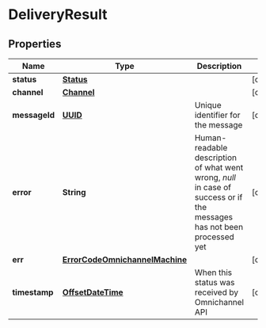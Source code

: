 
# DeliveryResult

## Properties
Name | Type | Description | Notes
------------ | ------------- | ------------- | -------------
**status** | [**Status**](Status.md) |  |  [optional]
**channel** | [**Channel**](Channel.md) |  |  [optional]
**messageId** | [**UUID**](UUID.md) | Unique identifier for the message |  [optional]
**error** | **String** | Human-readable description of what went wrong, *null* in case of success or if the messages has not been processed yet |  [optional]
**err** | [**ErrorCodeOmnichannelMachine**](ErrorCodeOmnichannelMachine.md) |  |  [optional]
**timestamp** | [**OffsetDateTime**](OffsetDateTime.md) | When this status was received by Omnichannel API |  [optional]



